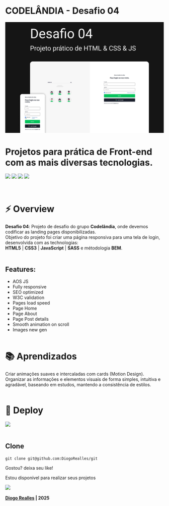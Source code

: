 # CODELÂNDIA - Desafio 04

![cover](cover.jpg)

# Projetos para prática de Front-end com as mais diversas tecnologias.

<div>
  <img src="https://img.shields.io/badge/HTML5-000000?style=for-the-badge&logo=html5&logoColor=ffffff" />
  <img src="https://img.shields.io/badge/CSS3-000000?style=for-the-badge&logo=css3&logoColor=ffffff" />
  <img src="https://img.shields.io/badge/sass-000000?style=for-the-badge&logo=sass&logoColor=ffffff" />
  <img src="https://img.shields.io/badge/JavaScript-000000?style=for-the-badge&logo=javascript&logoColor=ffffff" />
<div>
<br><br>

# ⚡ Overview

<b>Desafio 04</b>: Projeto de desafio do grupo <b>Codelândia</b>, onde devemos codificar as landing pages disponibilizadas.<br>
Objetivo do projeto foi criar uma página responsiva para uma tela de login, desenvolvida com as technologias:<br />
<b>HTML5</b> | <b>CSS3</b> | <b>JavaScript</b> | <b>SASS</b> e métodologia <b>BEM</b>.
<br /><br />

## Features:

- AOS JS
- Fully responsive
- SEO optimized
- W3C validation
- Pages load speed
- Page Home
- Page About
- Page Post details
- Smooth animation on scroll
- Images new gen
  <br /><br />

# 📚 Aprendizados

Criar animações suaves e intercaladas com cards (Motion Design). <br />
Organizar as informações e elementos visuais de forma simples, intuitiva e agradável, baseando em estudos, mantendo a consistência de estilos.
<br /><br />

# 🚀 Deploy

<a href="https://diogorealles.github.io/projects/desafio04/" target="_blank"><img src="https://img.shields.io/badge/Site-Desafio 04-black?style=for-the-badge&logo=html5&logoColor=white"></a>
<br /><br />

## Clone

```
git clone git@github.com:DiogoRealles/git
```

<p>Gostou? deixa seu like!</p>
<p>Estou disponível para realizar seus projetos</p>

<!--
<a href="mailto:diogorealles@hotmail.com"><img src="https://img.shields.io/badge/diogorealles@hotmail.com-1F2D52?style=for-the-badge&logo=gmail&logoColor=white"></a>
-->

<a href="https://www.linkedin.com/in/diogorealles/"><img src="https://img.shields.io/badge//Diogo Realles-1F2D52?style=for-the-badge&logo=linkedin&logoColor=white"></a>

<p><strong>
  
  [Diogo Realles](https://diogorealles.github.io/) | 2025
  </strong></p>
